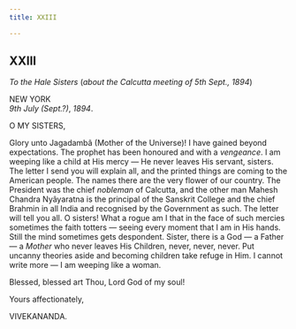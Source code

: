 ```yaml
---
title: XXIII

---
```





  

  
  
  
  


## XXIII

*To the Hale Sisters* (*about the Calcutta meeting of 5th Sept., 1894*)

NEW YORK  
*9th July (Sept.?)*, *1894*.

O MY SISTERS,

Glory unto Jagadambâ (Mother of the Universe)! I have gained beyond
expectations. The prophet has been honoured and with a *vengeance*. I am
weeping like a child at His mercy — He never leaves His servant,
sisters. The letter I send you will explain all, and the printed things
are coming to the American people. The names there are the very flower
of our country. The President was the chief *nobleman* of Calcutta, and
the other man Mahesh Chandra Nyâyaratna is the principal of the Sanskrit
College and the chief Brahmin in all India and recognised by the
Government as such. The letter will tell you all. O sisters! What a
rogue am I that in the face of such mercies sometimes the faith totters
— seeing every moment that I am in His hands. Still the mind sometimes
gets despondent. Sister, there is a God — a Father — a *Mother* who
never leaves His Children, never, never, never. Put uncanny theories
aside and becoming children take refuge in Him. I cannot write more — I
am weeping like a woman.

Blessed, blessed art Thou, Lord God of my soul! 

Yours affectionately,

VIVEKANANDA.


